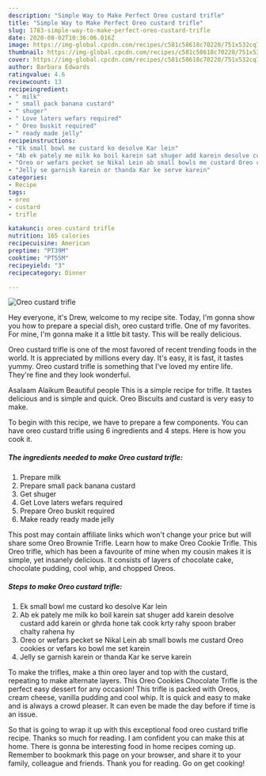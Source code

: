 ```yaml
---
description: "Simple Way to Make Perfect Oreo custard trifle"
title: "Simple Way to Make Perfect Oreo custard trifle"
slug: 1783-simple-way-to-make-perfect-oreo-custard-trifle
date: 2020-08-02T10:36:06.016Z
image: https://img-global.cpcdn.com/recipes/c581c58618c70220/751x532cq70/oreo-custard-trifle-recipe-main-photo.jpg
thumbnail: https://img-global.cpcdn.com/recipes/c581c58618c70220/751x532cq70/oreo-custard-trifle-recipe-main-photo.jpg
cover: https://img-global.cpcdn.com/recipes/c581c58618c70220/751x532cq70/oreo-custard-trifle-recipe-main-photo.jpg
author: Barbara Edwards
ratingvalue: 4.6
reviewcount: 13
recipeingredient:
- " milk"
- " small pack banana custard"
- " shuger"
- " Love laters wefars required"
- " Oreo buskit required"
- " ready made jelly"
recipeinstructions:
- "Ek small bowl me custard ko desolve Kar lein"
- "Ab ek pately me milk ko boil karein sat shuger add karein desolve custard add karein or ghrda hone tak cook krty rahy spoon braber chalty rahena hy"
- "Oreo or wefars pecket se Nikal Lein ab small bowls me custard Oreo cookies or vefars ko bowl me set karein"
- "Jelly se garnish karein or thanda Kar ke serve karein"
categories:
- Recipe
tags:
- oreo
- custard
- trifle

katakunci: oreo custard trifle 
nutrition: 165 calories
recipecuisine: American
preptime: "PT39M"
cooktime: "PT55M"
recipeyield: "3"
recipecategory: Dinner

---
```



![Oreo custard trifle](https://img-global.cpcdn.com/recipes/c581c58618c70220/751x532cq70/oreo-custard-trifle-recipe-main-photo.jpg)

Hey everyone, it's Drew, welcome to my recipe site. Today, I'm gonna show you how to prepare a special dish, oreo custard trifle. One of my favorites. For mine, I'm gonna make it a little bit tasty. This will be really delicious.

Oreo custard trifle is one of the most favored of recent trending foods in the world. It is appreciated by millions every day. It's easy, it is fast, it tastes yummy. Oreo custard trifle is something that I've loved my entire life. They're fine and they look wonderful.

Asalaam Alaikum Beautiful people This is a simple recipe for trifle. It tastes delicious and is simple and quick. Oreo Biscuits and custard is very easy to make.


To begin with this recipe, we have to prepare a few components. You can have oreo custard trifle using 6 ingredients and 4 steps. Here is how you cook it.

<!--inarticleads1-->

##### The ingredients needed to make Oreo custard trifle:

1. Prepare  milk
1. Prepare  small pack banana custard
1. Get  shuger
1. Get  Love laters wefars required
1. Prepare  Oreo buskit required
1. Make ready  ready made jelly


This post may contain affiliate links which won&#39;t change your price but will share some Oreo Brownie Trifle. Learn how to make Oreo Cookie Trifle. This Oreo trifle, which has been a favourite of mine when my cousin makes it is simple, yet insanely delicious. It consists of layers of chocolate cake, chocolate pudding, cool whip, and chopped Oreos. 

<!--inarticleads2-->

##### Steps to make Oreo custard trifle:

1. Ek small bowl me custard ko desolve Kar lein
1. Ab ek pately me milk ko boil karein sat shuger add karein desolve custard add karein or ghrda hone tak cook krty rahy spoon braber chalty rahena hy
1. Oreo or wefars pecket se Nikal Lein ab small bowls me custard Oreo cookies or vefars ko bowl me set karein
1. Jelly se garnish karein or thanda Kar ke serve karein


To make the trifles, make a thin oreo layer and top with the custard, repeating to make alternate layers. This Oreo Cookies Chocolate Trifle is the perfect easy dessert for any occasion! This trifle is packed with Oreos, cream cheese, vanilla pudding and cool whip. It is quick and easy to make and is always a crowd pleaser. It can even be made the day before if time is an issue. 

So that is going to wrap it up with this exceptional food oreo custard trifle recipe. Thanks so much for reading. I am confident you can make this at home. There is gonna be interesting food in home recipes coming up. Remember to bookmark this page on your browser, and share it to your family, colleague and friends. Thank you for reading. Go on get cooking!
